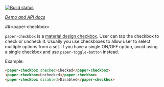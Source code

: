 
<!---

This README is automatically generated from the comments in these files:
paper-checkbox.html

Edit those files, and our readme bot will duplicate them over here!
Edit this file, and the bot will squash your changes :)

The bot does some handling of markdown. Please file a bug if it does the wrong
thing! https://github.com/PolymerLabs/tedium/issues

-->

[![Build status](https://travis-ci.org/PolymerElements/paper-checkbox.svg?branch=master)](https://travis-ci.org/PolymerElements/paper-checkbox)

_[Demo and API docs](https://elements.polymer-project.org/elements/paper-checkbox)_

##&lt;paper-checkbox&gt;

`paper-checkbox` is a [material design checkbox](https://www.google.com/design/spec/components/selection-controls.html#selection-controls-checkbox). 
User can tap the checkbox to check or uncheck it.  Usually you use checkboxes
to allow user to select multiple options from a set.  If you have a single
ON/OFF option, avoid using a single checkbox and use `paper-toggle-button`
instead.

Example:
<!---
```
<custom-element-demo>
  <template>
    <script src="../webcomponentsjs/webcomponents-lite.js"></script>
    <link rel="import" href="paper-checkbox.html">
    <next-code-block></next-code-block>
    <style is="custom-style">
      paper-checkbox {
        font-family: 'Roboto', sans-serif;
        margin: 24px;
      }
        
      paper-checkbox:first-child {
        --primary-color: #ff5722;
      }
    </style>
  </template>
</custom-element-demo>
```
-->
```html
<paper-checkbox checked>Checked</paper-checkbox>
<paper-checkbox>Unchecked</paper-checkbox>
<paper-checkbox disabled>Disabled</paper-checkbox>
```
